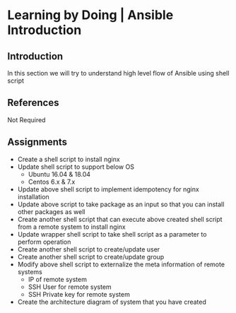 # Learning by Doing | Ansible Introduction

## Introduction
In this section we will try to understand high level flow of Ansible using shell script

## References
Not Required

## Assignments
* Create a shell script to install nginx
* Update shell script to support below OS
    * Ubuntu 16.04 & 18.04
    * Centos 6.x & 7.x
* Update above shell script to implement idempotency for nginx installation
* Update above script to take package as an input so that you can install other packages as well
* Create another shell script that can execute above created shell script from a remote system to install nginx
* Update wrapper shell script to take shell script as a parameter to perform operation
* Create another shell script to create/update user
* Create another shell script to create/update group
* Modify above shell script to externalize the meta information of remote systems
    * IP of remote system
    * SSH User for remote system
    * SSH Private key for remote system
* Create the architecture diagram of system that you have created
    